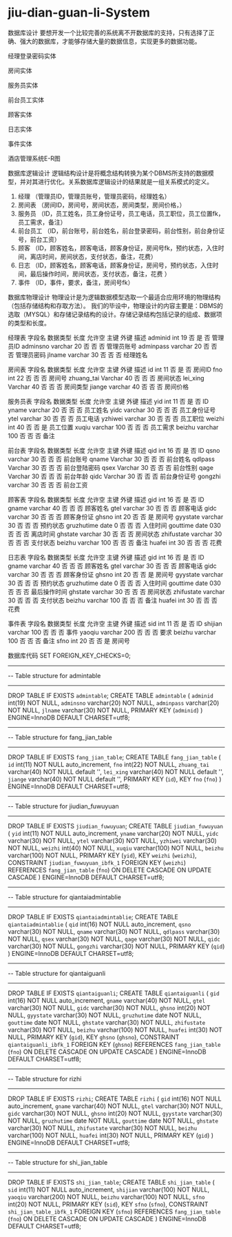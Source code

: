 # jiu-dian-guan-li-System

数据库设计
要想开发一个比较完善的系统离不开数据库的支持，只有选择了正确、强大的数据库，才能够存储大量的数据信息，实现更多的数据功能。

 
经理登录密码实体
 
房间实体
 
服务员实体
 
前台员工实体
 
顾客实体
 
日志实体
 
事件实体
 
酒店管理系统E-R图






数据库逻辑设计
逻辑结构设计是将概念结构转换为某个DBMS所支持的数据模型，并对其进行优化。关系数据库逻辑设计的结果就是一组关系模式的定义。
1)	经理 （管理员ID，管理员账号，管理员密码，经理姓名）
2)	房间表 （房间ID，房间号，房间状态，房间类型，房间价格，）
3)	服务员 （ID，员工姓名，员工身份证号，员工电话，员工职位，员工位置fk，员工需求，备注）
4)	前台员工 （ID，前台账号，前台姓名，前台登录密码，前台性别，前台身份证号，前台工资）
5)	顾客 （ID，顾客姓名，顾客电话，顾客身份证，房间号fk，预约状态，入住时间，离店时间，房间状态，支付状态，备注，花费）
6)	日志 （ID，顾客姓名，顾客电话，顾客身份证，房间号，预约状态，入住时间，最后操作时间，房间状态，支付状态，备注，花费 ）
7)	事件 （ID，事件，要求，备注，房间号fk）






数据库物理设计
物理设计是为逻辑数据模型选取一个最适合应用环境的物理结构（包括存储结构和存取方法）。
我们的毕设中，物理设计的内容主要是：DBMS的选取（MYSQL）和存储记录结构的设计。存储记录结构包括记录的组成、数据项的类型和长度。

经理表
字段名	数据类型	长度	允许空	主键	外键	描述
adminid	int	19	否	是	否	管理员ID
adminsno	varchar	20	否	否	否	管理员账号
adminpass	varchar	20	否	否	否	管理员密码
jlname	varchar	30	否	否	否	经理姓名
 


房间表
字段名	数据类型	长度	允许空	主键	外键	描述
id	int	11	否	是	否	房间ID
fno	int	22	否	否	否	房间号
zhuang_tai 	Varchar	40	否	否	否	房间状态
lei_xing	Varchar	40	否	否	否	房间类型
jiange	varchar	40	否	否	否	房间价格
 
服务员表
字段名	数据类型	长度	允许空	主键	外键	描述
yid	int	11	否	是	否	ID
yname	varchar	20	否	否	否	员工姓名
yidc	varchar	30	否	否	否	员工身份证号
ytel	varchar	30	否	否	否	员工电话
yzhiwei	varchar	30	否	否	否	员工职位
weizhi	int	40	否	否	是	员工位置
xuqiu	varchar	100	否	否	否	员工需求
beizhu	varchar	100	否	否	否	备注

 
 
前台表
字段名	数据类型	长度	允许空	主键	外键	描述
qid	int	16	否	是	否	ID
qsno	varchar	30	否	否	否	前台账号
qname	Varchar	30	否	否	否	前台姓名
qdlpass	Varchar	30	否	否	否	前台登陆密码
qsex	Varchar	30	否	否	否	前台性别
qage	Varchar	30	否	否	否	前台年龄
qidc	Varchar	30	否	否	否	前台身份证号
gongzhi	varchar	30	否	否	否	前台工资
 

顾客表
字段名	数据类型	长度	允许空	主键	外键	描述
gid	int	16	否	是	否	ID
gname	varchar	40	否	否	否	顾客姓名
gtel	varchar	30	否	否	否	顾客电话
gidc	varchar	30	否	否	否	顾客身份证
ghsno	int	20	否	否	是	房间号
gyystate	varchar	30	否	否	否	预约状态
gruzhutime	date	0	否	否	否	入住时间
gouttime	date	030	否	否	否	离店时间
ghstate	varchar	30	否	否	否	房间状态
zhifustate	varchar	30	否	否	否	支付状态
beizhu	varchar	100	否	否	否	备注
huafei	int	30	否	否	否	花费
 
 
日志表
字段名	数据类型	长度	允许空	主键	外键	描述
gid	int	16	否	是	否	ID
gname	varchar	40	否	否	否	顾客姓名
gtel	varchar	30	否	否	否	顾客电话
gidc	varchar	30	否	否	否	顾客身份证
ghsno	int	20	否	否	是	房间号
gyystate	varchar	30	否	否	否	预约状态
gruzhutime	date	0	否	否	否	入住时间
gouttime	date	030	否	否	否	最后操作时间
ghstate	varchar	30	否	否	否	房间状态
zhifustate	varchar	30	否	否	否	支付状态
beizhu	varchar	100	否	否	否	备注
huafei	int	30	否	否	否	花费

 


事件表
字段名	数据类型	长度	允许空	主键	外键	描述
sid	int	11	否	是	否	ID
shijian	varchar	100	否	否	否	事件
yaoqiu	varchar	200	否	否	否	要求
beizhu	varchar	100	否	否	否	备注
sfno	int	20	否	否	是	房间号
 
 

数据库代码
SET FOREIGN_KEY_CHECKS=0;
-- ----------------------------
-- Table structure for admintable
-- ----------------------------
DROP TABLE IF EXISTS `admintable`;
CREATE TABLE `admintable` (
  `adminid` int(19) NOT NULL,
  `adminsno` varchar(20) NOT NULL,
  `adminpass` varchar(20) NOT NULL,
  `jlname` varchar(30) NOT NULL,
  PRIMARY KEY  (`adminid`)
) ENGINE=InnoDB DEFAULT CHARSET=utf8;

-- ----------------------------
-- Table structure for fang_jian_table
-- ----------------------------
DROP TABLE IF EXISTS `fang_jian_table`;
CREATE TABLE `fang_jian_table` (
  `id` int(11) NOT NULL auto_increment,
  `fno` int(22) NOT NULL,
  `zhuang_tai` varchar(40) NOT NULL default '',
  `lei_xing` varchar(40) NOT NULL default '',
  `jiange` varchar(40) NOT NULL default '',
  PRIMARY KEY  (`id`),
  KEY `fno` (`fno`)
) ENGINE=InnoDB DEFAULT CHARSET=utf8;

-- ----------------------------
-- Table structure for jiudian_fuwuyuan
-- ----------------------------
DROP TABLE IF EXISTS `jiudian_fuwuyuan`;
CREATE TABLE `jiudian_fuwuyuan` (
  `yid` int(11) NOT NULL auto_increment,
  `yname` varchar(20) NOT NULL,
  `yidc` varchar(30) NOT NULL,
  `ytel` varchar(30) NOT NULL,
  `yzhiwei` varchar(30) NOT NULL,
  `weizhi` int(40) NOT NULL,
  `xuqiu` varchar(100) NOT NULL,
  `beizhu` varchar(100) NOT NULL,
  PRIMARY KEY  (`yid`),
  KEY `weizhi` (`weizhi`),
  CONSTRAINT `jiudian_fuwuyuan_ibfk_1` FOREIGN KEY (`weizhi`) REFERENCES `fang_jian_table` (`fno`) ON DELETE CASCADE ON UPDATE CASCADE
) ENGINE=InnoDB DEFAULT CHARSET=utf8;

-- ----------------------------
-- Table structure for qiantaiadmintablie
-- ----------------------------
DROP TABLE IF EXISTS `qiantaiadmintablie`;
CREATE TABLE `qiantaiadmintablie` (
  `qid` int(16) NOT NULL auto_increment,
  `qsno` varchar(30) NOT NULL,
  `qname` varchar(30) NOT NULL,
  `qdlpass` varchar(30) NOT NULL,
  `qsex` varchar(30) NOT NULL,
  `qage` varchar(30) NOT NULL,
  `qidc` varchar(30) NOT NULL,
  `gongzhi` varchar(30) NOT NULL,
  PRIMARY KEY  (`qid`)
) ENGINE=InnoDB DEFAULT CHARSET=utf8;

-- ----------------------------
-- Table structure for qiantaiguanli
-- ----------------------------
DROP TABLE IF EXISTS `qiantaiguanli`;
CREATE TABLE `qiantaiguanli` (
  `gid` int(16) NOT NULL auto_increment,
  `gname` varchar(40) NOT NULL,
  `gtel` varchar(30) NOT NULL,
  `gidc` varchar(30) NOT NULL,
  `ghsno` int(20) NOT NULL,
  `gyystate` varchar(30) NOT NULL,
  `gruzhutime` date NOT NULL,
  `gouttime` date NOT NULL,
  `ghstate` varchar(30) NOT NULL,
  `zhifustate` varchar(30) NOT NULL,
  `beizhu` varchar(100) NOT NULL,
  `huafei` int(30) NOT NULL,
  PRIMARY KEY  (`gid`),
  KEY `ghsno` (`ghsno`),
  CONSTRAINT `qiantaiguanli_ibfk_1` FOREIGN KEY (`ghsno`) REFERENCES `fang_jian_table` (`fno`) ON DELETE CASCADE ON UPDATE CASCADE
) ENGINE=InnoDB DEFAULT CHARSET=utf8;

-- ----------------------------
-- Table structure for rizhi
-- ----------------------------
DROP TABLE IF EXISTS `rizhi`;
CREATE TABLE `rizhi` (
  `gid` int(16) NOT NULL auto_increment,
  `gname` varchar(40) NOT NULL,
  `gtel` varchar(30) NOT NULL,
  `gidc` varchar(30) NOT NULL,
  `ghsno` int(20) NOT NULL,
  `gyystate` varchar(30) NOT NULL,
  `gruzhutime` date NOT NULL,
  `gouttime` date NOT NULL,
  `ghstate` varchar(30) NOT NULL,
  `zhifustate` varchar(30) NOT NULL,
  `beizhu` varchar(100) NOT NULL,
  `huafei` int(30) NOT NULL,
  PRIMARY KEY  (`gid`)
) ENGINE=InnoDB DEFAULT CHARSET=utf8;

-- ----------------------------
-- Table structure for shi_jian_table
-- ----------------------------
DROP TABLE IF EXISTS `shi_jian_table`;
CREATE TABLE `shi_jian_table` (
  `sid` int(11) NOT NULL auto_increment,
  `shijian` varchar(100) NOT NULL,
  `yaoqiu` varchar(200) NOT NULL,
  `beizhu` varchar(100) NOT NULL,
  `sfno` int(20) NOT NULL,
  PRIMARY KEY  (`sid`),
  KEY `sfno` (`sfno`),
  CONSTRAINT `shi_jian_table_ibfk_1` FOREIGN KEY (`sfno`) REFERENCES `fang_jian_table` (`fno`) ON DELETE CASCADE ON UPDATE CASCADE
) ENGINE=InnoDB DEFAULT CHARSET=utf8;








 
